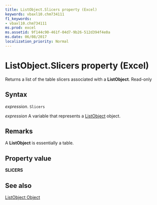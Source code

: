 ```yaml
---
title: ListObject.Slicers property (Excel)
keywords: vbaxl10.chm734111
f1_keywords:
- vbaxl10.chm734111
ms.prod: excel
ms.assetid: 9f144c90-461f-04d7-9b26-512d394f4e0a
ms.date: 06/08/2017
localization_priority: Normal
---
```



# ListObject.Slicers property (Excel)

Returns a list of the table slicers associated with a  **ListObject**. Read-only


## Syntax

_expression_. `Slicers`

_expression_ A variable that represents a [ListObject](Excel.ListObject.md) object.


## Remarks

A  **ListObject** is essentially a table.


## Property value

 **SLICERS**


## See also


[ListObject Object](Excel.ListObject.md)

